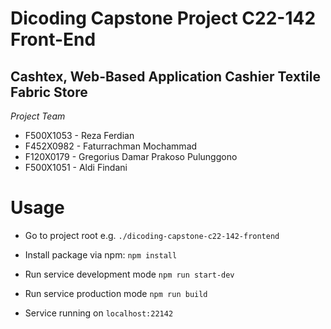 # Dicoding Capstone Project C22-142 Front-End
Cashtex, Web-Based Application Cashier Textile Fabric Store
--
*Project Team*
- F500X1053 - Reza Ferdian
- F452X0982 - Faturrachman Mochammad
- F120X0179 - Gregorius Damar Prakoso Pulunggono
- F500X1051 - Aldi Findani


# Usage
* Go to project root e.g. `./dicoding-capstone-c22-142-frontend`

* Install package via npm:
`npm install`

* Run service development mode
`npm run start-dev`

* Run service production mode
`npm run build`

* Service running on `localhost:22142`